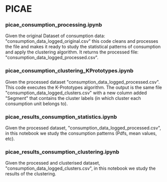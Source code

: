 # PICAE

### picae_consumption_processing.ipynb      
Given the original Dataset of consumption data: "consumption_data_logged_original.csv" this code cleans and processes the file and makes it ready to study the statistical patterns of consumption and apply the clustering algorithm. It returns the processed file:  "consumption_data_logged_processed.csv".

### picae_consumption_clustering_KPrototypes.ipynb      
Given the processed dataset "consumption_data_logged_processed.csv". This code executes the K-Prototypes algorithm. The output is the same file "consumption_data_logged_clusters.csv" with a new column added "Segment" that contains the cluster labels (in which cluster each consumption unit belongs to). 

### picae_results_consumption_statistics.ipynb     
Given the processed dataset, "consumption_data_logged_processed.csv", in this notebook we study the consumption patterns (Pdfs, mean values, etc).

### picae_results_consumption_clustering.ipynb     
Given the processed and clusterised dataset, "consumption_data_logged_clusters.csv", in this notebook we study the results of the clustering.
